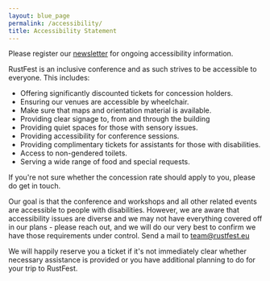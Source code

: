 ```yaml
---
layout: blue_page
permalink: /accessibility/
title: Accessibility Statement
---
```


Please register our [newsletter](https://ti.to/rust-community-europe/rustfest-2016) for ongoing accessibility information.

RustFest is an inclusive conference and as such strives to be accessible to everyone. This includes:

* Offering significantly discounted tickets for concession holders.
* Ensuring our venues are accessible by wheelchair.
* Make sure that maps and orientation material is available.
* Providing clear signage to, from and through the building
* Providing quiet spaces for those with sensory issues.
* Providing accessibility for conference sessions.
* Providing complimentary tickets for assistants for those with disabilities.
* Access to non-gendered toilets.
* Serving a wide range of food and special requests.

If you're not sure whether the concession rate should apply to you, please do get in touch.

Our goal is that the conference and workshops and all other related events are accessible to people with disabilities. However, we are aware that accessibility issues are diverse and we may not have everything covered off in our plans - please reach out, and we will do our very best to confirm we have those requirements under control. Send a mail to [team@rustfest.eu](mailto:team@rustfest.eu)

We will happily reserve you a ticket if it's not immediately clear whether necessary assistance is provided or you have additional planning to do for your trip to RustFest.
